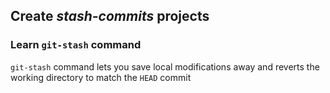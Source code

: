 ## Create *stash-commits* projects

### Learn `git-stash` command

`git-stash` command lets you save local modifications away
and reverts the working directory to match the `HEAD` commit
